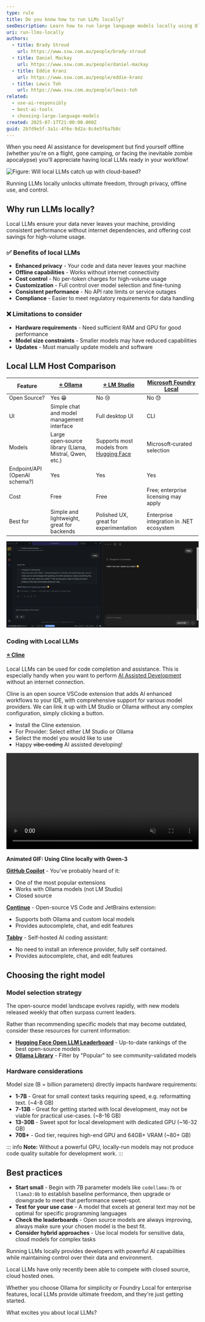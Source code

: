 ```yaml
---
type: rule
title: Do you know how to run LLMs locally?
seoDescription: Learn how to run large language models locally using Ollama and Microsoft Foundry Local for enhanced privacy, control, and offline capabilities.
uri: run-llms-locally
authors:
  - title: Brady Stroud
    url: https://www.ssw.com.au/people/brady-stroud
  - title: Daniel Mackay
    url: https://www.ssw.com.au/people/daniel-mackay
  - title: Eddie Kranz
    url: https://www.ssw.com.au/people/eddie-kranz
  - title: Lewis Toh
    url: https://www.ssw.com.au/people/lewis-toh
related:
  - use-ai-responsibly
  - best-ai-tools
  - choosing-large-language-models
created: 2025-07-17T21:00:00.000Z
guid: 2b7d9e5f-3a1c-4f6e-9d2a-8c4e5f6a7b8c
---
```

When you need AI assistance for development but find yourself offline (whether you're on a flight, gone camping, or facing the inevitable zombie apocalypse) you'll appreciate having local LLMs ready in your workflow!

![Figure: Will local LLMs catch up with cloud-based?](coverphoto.png)

Running LLMs locally unlocks ultimate freedom, through privacy, offline use, and control.

<!--endintro-->

## Why run LLMs locally?

Local LLMs ensure your data never leaves your machine, providing consistent performance without internet dependencies, and offering cost savings for high-volume usage.

### ✅ Benefits of local LLMs

* **Enhanced privacy** - Your code and data never leaves your machine
* **Offline capabilities** - Works without internet connectivity
* **Cost control** - No per-token charges for high-volume usage
* **Customization** - Full control over model selection and fine-tuning
* **Consistent performance** - No API rate limits or service outages
* **Compliance** - Easier to meet regulatory requirements for data handling

### ❌ Limitations to consider

* **Hardware requirements** - Need sufficient RAM and GPU for good performance
* **Model size constraints** - Smaller models may have reduced capabilities
* **Updates** - Must manually update models and software

## Local LLM Host Comparison

| Feature | [⭐️ Ollama](https://ollama.com) | [⭐️ LM Studio](https://lmstudio.ai) | [Microsoft Foundry Local](**https://learn.microsoft.com/en-us/azure/ai-foundry/foundry-local/what-is-foundry-local**) |
| --- | --- | --- | --- |
| Open Source? | Yes 😁 | No 😢 | No 😓 |
| UI | Simple chat and model management interface | Full desktop UI | CLI |
| Models | Large open‑source library (Llama, Mistral, Qwen, etc.) | Supports most models from [Hugging Face](https://huggingface.co/) | Microsoft‑curated selection |
| Endpoint/API (OpenAI schema?) | Yes | Yes | Yes |
| Cost | Free | Free | Free; enterprise licensing may apply |
| Best for | Simple and lightweight, great for backends | Polished UX, great for experimentation | Enterprise integration in .NET ecosystem |



![Figure: Chat interfaces in LM Studio (left), and Ollama (right)](ollama-or-lmstudio-ui.png)



### Coding with Local LLMs

**[⭐️ Cline](https://cline.bot/)**

Local LLMs can be used for code completion and assistance. This is especially handy when you want to perform [AI Assisted Development](/rules/ai-assisted-development-workflow/) without an internet connection.

Cline is an open source VSCode extension that adds AI enhanced workflows to your IDE, with comprehensive support for various model providers. 
We can link it up with LM Studio or Ollama without any complex configuration, simply clicking a button.

- Install the Cline extension.
- For Provider: Select either LM Studio or Ollama
- Select the model you would like to use
- Happy ~~vibe coding~~ AI assisted developing!

<video width="100%" height="auto" autoplay muted loop>
  <source src="cline-local.webm" type="video/webm">
  Your browser does not support the video tag.
</video>

**Animated GIF: Using Cline locally with Qwen-3**


**[GitHub Copilot](https://github.com/features/copilot)** - You've probably heard of it:

* One of the most popular extensions
* Works with Ollama models (not LM Studio)
* Closed source

**[Continue](https://continue.dev/)** - Open-source VS Code and JetBrains extension:

* Supports both Ollama and custom local models
* Provides autocomplete, chat, and edit features

**[Tabby](https://tabby.tabbyml.com/)** - Self-hosted AI coding assistant:

* No need to install an inference provider, fully self contained.
* Provides autocomplete, chat, and edit features

## Choosing the right model

### Model selection strategy

The open-source model landscape evolves rapidly, with new models released weekly that often surpass current leaders. 

Rather than recommending specific models that may become outdated, consider these resources for current information:

* **[Hugging Face Open LLM Leaderboard](https://huggingface.co/open-llm-leaderboard)** - Up-to-date rankings of the best open-source models
* **[Ollama Library](https://ollama.com/library)** - Filter by "Popular" to see community-validated models

### Hardware considerations

Model size (B = billion parameters) directly impacts hardware requirements:

* **1-7B** - Great for small context tasks requiring speed, e.g. reformatting text. (~4-8 GB)
* **7-13B** - Great for getting started with local development, may not be viable for practical use-cases. (~8-16 GB)
* **13-30B** - Sweet spot for local development with dedicated GPU (~16-32 GB)
* **70B+** - God tier, requires high-end GPU and 64GB+ VRAM (~80+ GB)

::: info
**Note:** Without a powerful GPU, locally-run models may not produce code quality suitable for development work.
:::

## Best practices

* **Start small** - Begin with 7B parameter models like `codellama:7b` or `llama3:8b` to establish baseline performance, then upgrade or downgrade to meet that performance sweet-spot.
* **Test for your use case** - A model that excels at general text may not be optimal for specific programming languages
* **Check the leaderboards** -  Open source models are always improving, always make sure your chosen model is the best fit.
* **Consider hybrid approaches** - Use local models for sensitive data, cloud models for complex tasks

Running LLMs locally provides developers with powerful AI capabilities while maintaining control over their data and environment. 

Local LLMs have only recently been able to compete with closed source, cloud hosted ones.

Whether you choose Ollama for simplicity or Foundry Local for enterprise features, local LLMs provide ultimate freedom, and they're just getting started.

What excites you about local LLMs?